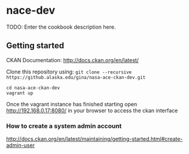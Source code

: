 # nace-dev

TODO: Enter the cookbook description here.

## Getting started

CKAN Documentation: http://docs.ckan.org/en/latest/

Clone this repository using: `git clone --recursive https://github.alaska.edu/gina/nasa-ace-ckan-dev.git`

```
cd nasa-ace-ckan-dev
vagrant up
```

Once the vagrant instance has finished starting open http://192.168.0.17:8080/ in your browser to access the ckan interface

### How to create a system admin account

http://docs.ckan.org/en/latest/maintaining/getting-started.html#create-admin-user
